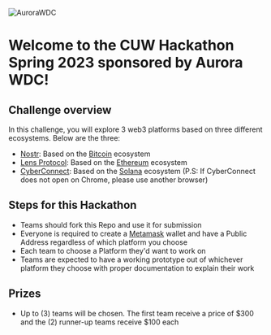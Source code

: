 ![AuroraWDC](https://aurorawdc.com/wp-content/uploads/2017/09/AWDC-Logo-V1.png)

# Welcome to the CUW Hackathon Spring 2023 sponsored by Aurora WDC! 

## Challenge overview

In this challenge, you will explore 3 web3 platforms based on three different ecosystems. Below are the three:

  - [Nostr](https://nostr.com/): Based on the [Bitcoin](https://bitcoin.org/en/) ecosystem
  - [Lens Protocol](https://www.lens.xyz/): Based on the [Ethereum](https://ethereum.org/en/) ecosystem
  - [CyberConnect](https://docs.cyberconnect.me/): Based on the [Solana](https://solana.com/) ecosystem (P.S: If CyberConnect does not open on Chrome, please use another browser)


## Steps for this Hackathon

* Teams should fork this Repo and use it for submission
* Everyone is required to create a [Metamask](https://metamask.io/) wallet and have a Public Address regardless of which platform you choose
* Each team to choose a Platform they'd want to work on
* Teams are expected to have a working prototype out of whichever platform they choose with proper documentation to explain their work


## Prizes

* Up to (3) teams will be chosen. The first team receive a price of $300 and the (2) runner-up teams receive $100 each
